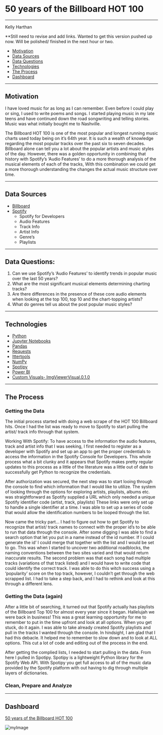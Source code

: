 # 50 years of the Billboard HOT 100
---
Kelly Harthan

**Still need to revise and add links. Wanted to get this version pushed up now. Will be polished/ finished in the next hour or two.

- [Motivation](#motivation)
- [Data Sources](#data-sources)
- [Data Questions](#data-questions)
- [Technologies](#technologies)
- [The Process](#the-process)
- [Dashboard](#dashboard)

---
## Motivation 
I have loved music for as long as I can remember. Even before I could play or sing, I used to write poems and songs. I started playing music in my late teens and have continued down the road songwriting and telling stories. Music was what initially bought me to Nashville.

The Billboard HOT 100 is one of the most popular and longest running music charts used today being on it’s 64th year. It is such a wealth of knowledge regarding the most popular tracks over the past six to seven decades.  Billboard alone can tell you a lot about the popular artists and music styles of the day. However, there was a golden opportunity in combining that history with Spotify’s ‘Audio Features’ to do a more thorough analysis of the musical elements of each of the tracks, With this combination we could get a more thorough understanding  the changes the actual music structure over time.

---
## Data Sources
- [Billboard](https://www.billboard.com/charts/hot-100/)
- [Spotify](https://developer.spotify.com/)
  -	Spotify for Developers
  -	Audio Features
  -	Track Info
  -	Artist Info
  -	Genre’s
  -	Playlists
 
---
## Data Questions:
1.	Can we use Spotify’s ‘Audio Features’ to identify trends in popular music over the last 50 years?
2.	What are the most significant musical elements determining charting tracks?
3.	Are there differences in the presence of these core audio elements when looking at the top 100, top 10 and the chart-topping artists?
4.	What do genres tell us about the post popular music styles?

---
## Technologies
- [Python](https://www.python.org/)
- [Jupyter Notebooks](https://jupyter.org/)
- [Pandas](https://pandas.pydata.org/)
- [Requests](https://pypi.org/project/requests/)
- [Ittertools](https://docs.python.org/3/library/itertools.html)
- [NumPy](https://numpy.org/)
- [Spotipy](https://spotipy.readthedocs.io/en/master/)
- [Power BI](https://powerbi.microsoft.com/en-us/)
- [Custom Visuals- ImgViewerVisual.0.1.0](https://blog.pragmaticworks.com/power-bi-custom-visuals-image-viewer)

---
## The Process

### Getting the Data

The initial process started with doing a web scrape of the HOT 100 Billboard hits. Once I had the list was ready to move to Spotify to start pulling the artist/ track info through that system.

Working With Spotify: To have access to the information the audio features, track and artist info that I was seeking, I first needed to register as a developer with Spotify and set up an app to get the proper credentials to  access the information in the Spotify Console for Developers. This whole process what a bit clunky and it appears that Spotify makes pretty regular updates to this process as a little of the literature was a little out of date to successfully get Python to recognize the credentials.

After authorization was secured, the next step was to start looing through the console to find which information that I would like to utilize. The system of looking through the options for exploring artists, playlists, albums etc. was straightforward as Spotify supplied a URL which only needed a unique Spotify identifier code (artist, track, playlists) These links were only set up to handle a single identifier at a time. I was able to set up a series of code that would allow the identification numbers to be looped through the list.

Now came the tricky part… I had to figure out how to get Spotify to recognize that artist/ track names to connect with the proper id’s to be able to run that data through the console. After some digging I was able to find a search option that let you put in a name instead of the id number. If I could generate the id’ I could merge that together with the list and I would be set to go. This was when I started to uncover two additional roadblocks, the naming conventions between the two sites  varied and that would return inaccurate results. The second problem was that each song had multiple tracks (variations of that track listed) and I would have to write code that could identify the correct track. I was able to do this witch success using a ‘popularity’ score on the top track, however, I couldn’t get through the web scrapped list.
I had to take a step back, and I had to rethink and look at this through a different lens.

### Getting the Data (again)

After a little bit of searching, it turned out that Spotify actually has playlists of the Billboard Top 100 for almost every year since it began. Hallelujah we were back in business! This was a great learning opportunity for me to remember to put in the time upfront and look at all options. When you get stuck, do it again. I was able to take already created Spotify playlists and pull in the tracks I wanted through the console. In hindsight, I am glad that I had this debacle. It helped me to remember to slow down and to look at ALL options. This cut a lot of code and editing out of the process in the end.

After getting the complied lists, I needed to start pulling in the data. From here I pulled in Spotipy. Spotipy  is a lightweight Python library for the Spotify Web API. With Spotipy you get full access to all of the music data provided by the Spotify platform with out having to dig through multiple layers of dictionaries.

### Clean, Prepare and Analyze

---
## Dashboard
[50 years of the Billboard HOT 100](https://app.powerbi.com/view?r=eyJrIjoiNjg0Yjk3ZTItOTQyYy00YTNkLWFmZTQtZWE0ZTQxNmE3N2FjIiwidCI6IjEwMWRhNTg3LTE4NDMtNGY1Mi04YjhhLTE3YjA2OWM2NmQzMyIsImMiOjJ9&pageName=ReportSection)

![myImage](https://media.giphy.com/media/XRB1uf2F9bGOA/giphy.gif)

